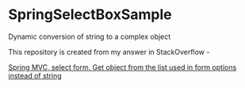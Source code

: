 SpringSelectBoxSample
=====================

Dynamic conversion of string to a complex object

This repository is created from my answer in StackOverflow - 

<a href ="http://stackoverflow.com/questions/25731951/spring-mvc-select-form-get-object-from-the-list-used-in-form-options-instead-o/25733967#25733967">Spring MVC, select form. Get object from the list used in form options instead of string
</a>
